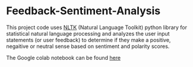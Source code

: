 # Feedback-Sentiment-Analysis

This project code uses [NLTK](https://www.nltk.org/#natural-language-toolkit) (Natural Language Toolkit) python library for statistical natural language processing and analyzes the user input statements (or user feedback) to determine if they make a positive, negaitive or neutral sense based on sentiment and polarity scores.

The Google colab notebook can be found [here](https://colab.research.google.com/github/ritvik-chebolu/Feedback-Sentiment-Analysis/blob/main/Realtime_Feedback_Sentiment_Analysis.ipynb)
